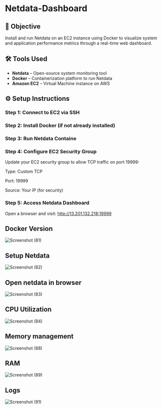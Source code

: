 # Netdata-Dashboard

## 📌 Objective
Install and run Netdata on an EC2 instance using Docker to visualize system and application performance metrics through a real-time web dashboard.

## 🛠 Tools Used
- **Netdata** – Open-source system monitoring tool  
- **Docker** – Containerization platform to run Netdata  
- **Amazon EC2** – Virtual Machine instance on AWS  

## ⚙️ Setup Instructions

###  Step 1: Connect to EC2 via SSH

###  Step 2: Install Docker (if not already installed)

###  Step 3: Run Netdata Containe

### Step 4: Configure EC2 Security Group
Update your EC2 security group to allow TCP traffic on port 19999:

Type: Custom TCP

Port: 19999

Source: Your IP (for security)


### Step 5: Access Netdata Dashboard
Open a browser and visit:
http://13.201.132.218:19999
## Docker Version
![Screenshot (81)](https://github.com/user-attachments/assets/f4ba0006-a2b7-4b6e-9a27-7d2a5c7b132f)
## Setup Netdata
![Screenshot (82)](https://github.com/user-attachments/assets/e3dde4a1-9a06-4220-90c7-69d5355eb1f0)
## Open netdata in browser 
![Screenshot (83)](https://github.com/user-attachments/assets/0228b6ee-f9e8-4fd4-a5e7-52e561bbf6fa)
## CPU Utilization
![Screenshot (84)](https://github.com/user-attachments/assets/971e3528-6e62-4acf-bcdc-4ef1d8df4d6d)
## Memory management
![Screenshot (88)](https://github.com/user-attachments/assets/b6cc5425-1a17-4e46-b95e-44b979cfc4cd)
## RAM
![Screenshot (89)](https://github.com/user-attachments/assets/2630e6bf-2e66-412d-abb6-bb8aa47e4a45)
## Logs 
![Screenshot (91)](https://github.com/user-attachments/assets/8270866c-eaea-4a8d-b00c-b6b395502f76)
